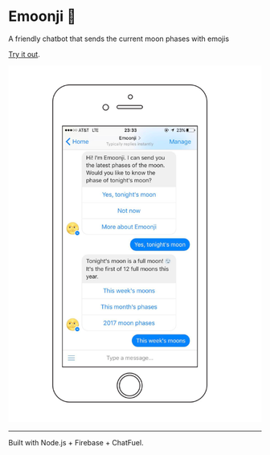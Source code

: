 # Emoonji :full_moon_with_face:

A friendly chatbot that sends the current moon phases with emojis

[Try it out](https://m.me/1346330908722616).

![Emoonji on iPhone](emoonji-on-iphone.png)

---

Built with Node.js + Firebase + ChatFuel.

